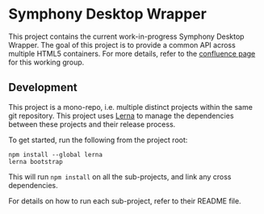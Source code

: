 # Symphony Desktop Wrapper

This project contains the current work-in-progress Symphony Desktop Wrapper. The goal of this project is to provide a common API across multiple HTML5 containers. For more details, refer to the [confluence page](https://symphonyoss.atlassian.net/wiki/display/WGDWAPI/Working+Group+-+Desktop+Wrapper+API) for this working group.

## Development

This project is a mono-repo, i.e. multiple distinct projects within the same git repository. This project uses [Lerna](https://github.com/lerna/lerna) to manage the dependencies between these projects and their release process.

To get started, run the following from the project root:

```
npm install --global lerna
lerna bootstrap
```

This will run `npm install` on all the sub-projects, and link any cross dependencies.

For details on how to run each sub-project, refer to their README file.
